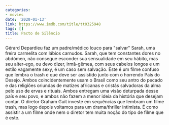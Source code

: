 ```yaml
---
categories:
- movies
date: '2020-01-13'
link: https://www.imdb.com/title/tt0325948
tags: []
title: Pacto de Silêncio
---
```


Gérard Depardieu faz um padre/médico louco para "salvar" Sarah, uma freira carmelita com lábios carnudos. Sarah, que tem constantes dores no abdómen, não consegue esconder sua sensualidade em seu hábito, mas seu alter-ego, ou devo dizer, irmã-gêmea, com seus cabelos longos e um estilo vagamente sexy, é um caso sem salvação. Este é um filme confuso que lembra o trash e que deve ser assistido junto com o horrendo País do Desejo. Ambos coincidentemente usam o Brasil como seu antro do pecado e das religiões oriundas de matizes africanas e cristãs salvadoras da alma pelo uso de ervas e rituais. Ambos entregam uma visão deturpada desse país e seu povo, e ambos não fazem a menor ideia da história que desejam contar. O diretor Graham Guit investe em sequências que lembram um filme trash, mas logo depois voltamos para um drama/thriller intimista. É como assistir a um filme onde nem o diretor tem muita noção do tipo de filme que é este.